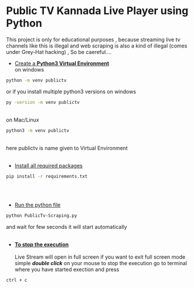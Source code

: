 # Public TV Kannada Live Player using Python
This project is only for educational purposes , because streaming live tv channels 
like this is illegal and web scraping is also a kind of illegal (comes under Grey-Hat hacking) , So be caereful....

- <ins>Create a **Python3 Virtual Environment</ins>**<br />
on windows
```bash
python -m venv publictv
```

or if you install multiple python3 versions on windows

```bash
py -version -m venv publictv
```
<br />
on Mac/Linux

```bash
python3 -m venv publictv
```

<br />
here publictv is name given to Virtual Environment
<br />
<br />

- <ins>Install all required packages</ins>

```bash
pip install -r requirements.txt
```
<br />
<br />

- <ins>Run the python file</ins>
```bash
python PublicTv-Scraping.py
```
and wait for few seconds it will start automatically
<br /><br />

- **<ins>To stop the execution</ins>**<br /><br />
Live Stream will open in full screen if you want to exit full screen mode simple ***double click*** on your mouse to stop the execution go to terminal where you have started exection and press
```
ctrl + c
```